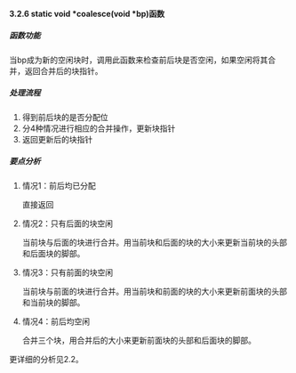 #### 3.2.6 static void *coalesce(void *bp)函数

##### 函数功能

当bp成为新的空闲块时，调用此函数来检查前后块是否空闲，如果空闲将其合并，返回合并后的块指针。

##### 处理流程

1. 得到前后块的是否分配位
2. 分4种情况进行相应的合并操作，更新块指针
3. 返回更新后的块指针

##### 要点分析

1. 情况1：前后均已分配

	直接返回

2. 情况2：只有后面的块空闲

	当前块与后面的块进行合并。用当前块和后面的块的大小来更新当前块的头部和后面块的脚部。

3. 情况3：只有前面的块空闲

	当前块与前面的块进行合并。用当前块和前面的块的大小来更新前面块的头部和当前块的脚部。

4. 情况4：前后均空闲

    合并三个块，用合并后的大小来更新前面块的头部和后面块的脚部。

更详细的分析见2.2。

